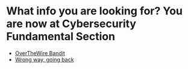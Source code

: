 # What info you are looking for? You are now at Cybersecurity Fundamental Section

- [OverTheWire Bandit](https://cheeyuenteng.github.io/cybersecurity-fundamental/bandit)
- [Wrong way, going back](https://cheeyuenteng.github.io/)